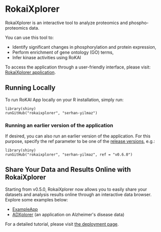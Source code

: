 # RokaiXplorer
RokaiXplorer is an interactive tool to analyze proteomics and phospho-proteomics data. 

You can use this tool to:
- Identify significant changes in phosphorylation and protein expression,
- Perform enrichment of gene ontology (GO) terms,
- Infer kinase activities using RoKAI

To access the application through a user-friendly interface, please visit: [RokaiXplorer application](http://explorer.rokai.io). 

## Running Locally
To run RoKAI App locally on your R installation, simply run:
```
library(shiny)
runGitHub("rokaixplorer", "serhan-yilmaz")
```
### Running an earlier version of the application
If desired, you can also run an earlier version of the application. For this purpose, specify the ref parameter to be one of the [release versions](https://github.com/serhan-yilmaz/RokaiApp/releases), e.g.:
```
library(shiny)
runGitHub("rokaixplorer", "serhan-yilmaz", ref = "v0.6.0")
```

## Share Your Data and Results Online with RokaiXplorer
Starting from v0.5.0, RokaiXplorer now allows you to easily share your datasets and analysis results online through an interactive data browser. Explore some examples below:

 - [ExampleApp](https://serhan-yilmaz.shinyapps.io/exampleapp/)
 - [ADXplorer](https://yilmazs.shinyapps.io/ADXplorer/) (an application on Alzheimer's disease data)
 
  For a detailed tutorial, please visit <a href = 'https://github.com/serhan-yilmaz/RokaiXplorer/blob/main/deploy/README.md' target = "_">the deployment page</a>.
